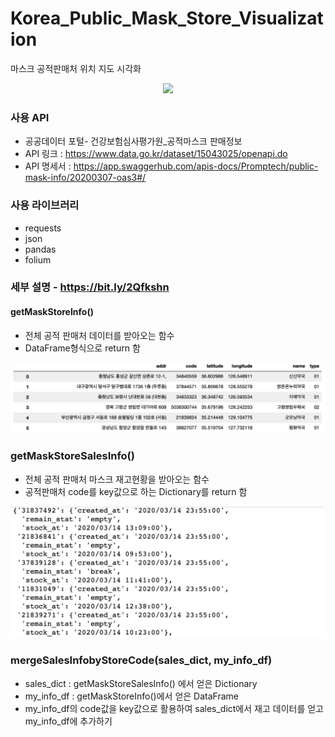 # Korea_Public_Mask_Store_Visualization
마스크 공적판매처 위치 지도 시각화

<p align="center"><img width=1000px src="./img/example_01.png"/></p>

### 사용 API
- 공공데이터 포털- 건강보험심사평가원_공적마스크 판매정보
- API 링크 : https://www.data.go.kr/dataset/15043025/openapi.do
- API 명세서 : https://app.swaggerhub.com/apis-docs/Promptech/public-mask-info/20200307-oas3#/

### 사용 라이브러리
- requests
- json
- pandas
- folium

### 세부 설명 - https://bit.ly/2Qfkshn

#### getMaskStoreInfo()
- 전체 공적 판매처 데이터를 받아오는 함수
- DataFrame형식으로 return 함

<p align="center">
  <img width=1000px src="./img/getMaskStoreInfo.png"/>
</p>

### getMaskStoreSalesInfo()
- 전체 공적 판매처 마스크 재고현황을 받아오는 함수
- 공적판매처 code를 key값으로 하는 Dictionary를 return 함

<p align="center">
  <img width=1000px src="./img/getMaskStoreSalesInfo.png"/>
</p>

### mergeSalesInfobyStoreCode(sales_dict, my_info_df)
- sales_dict : getMaskStoreSalesInfo() 에서 얻은 Dictionary
- my_info_df : getMaskStoreInfo()에서 얻은 DataFrame
- my_info_df의 code값을 key값으로 활용하여 sales_dict에서 재고 데이터를 얻고 my_info_df에 추가하기 

